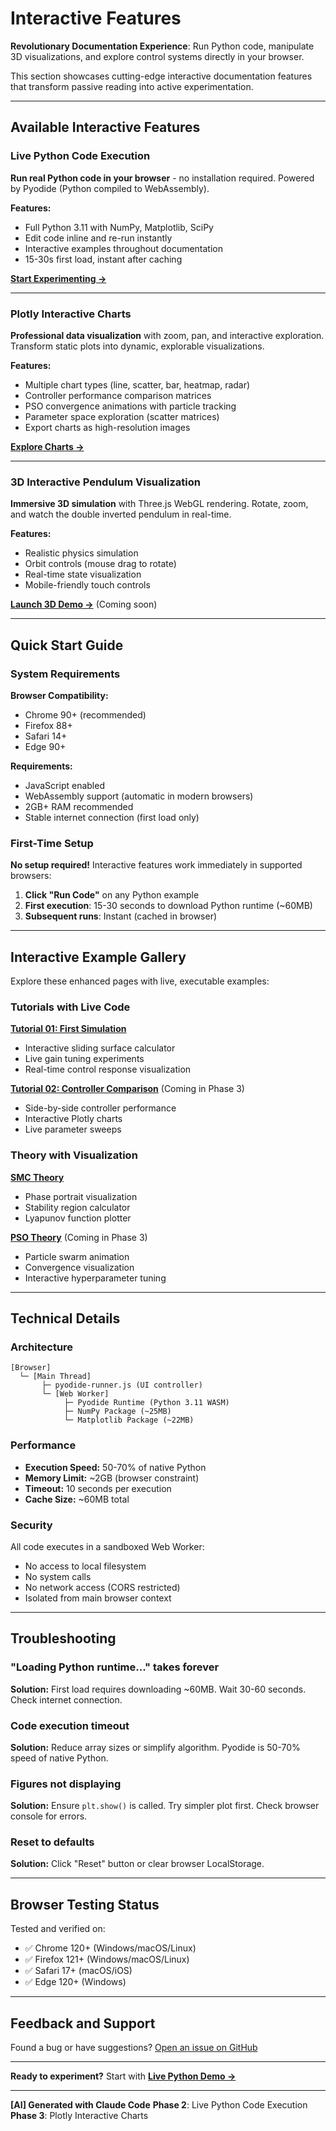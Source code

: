 # Interactive Features

**Revolutionary Documentation Experience**: Run Python code, manipulate 3D visualizations, and explore control systems directly in your browser.

This section showcases cutting-edge interactive documentation features that transform passive reading into active experimentation.

---

## Available Interactive Features

### Live Python Code Execution

**Run real Python code in your browser** - no installation required. Powered by Pyodide (Python compiled to WebAssembly).

**Features:**
- Full Python 3.11 with NumPy, Matplotlib, SciPy
- Edit code inline and re-run instantly
- Interactive examples throughout documentation
- 15-30s first load, instant after caching

**[Start Experimenting →](live-python-demo.md)**

---

### Plotly Interactive Charts

**Professional data visualization** with zoom, pan, and interactive exploration. Transform static plots into dynamic, explorable visualizations.

**Features:**
- Multiple chart types (line, scatter, bar, heatmap, radar)
- Controller performance comparison matrices
- PSO convergence animations with particle tracking
- Parameter space exploration (scatter matrices)
- Export charts as high-resolution images

**[Explore Charts →](plotly-charts-demo.md)**

---

### 3D Interactive Pendulum Visualization

**Immersive 3D simulation** with Three.js WebGL rendering. Rotate, zoom, and watch the double inverted pendulum in real-time.

**Features:**
- Realistic physics simulation
- Orbit controls (mouse drag to rotate)
- Real-time state visualization
- Mobile-friendly touch controls

**[Launch 3D Demo →](3d-pendulum-demo.md)** (Coming soon)

---

## Quick Start Guide

### System Requirements

**Browser Compatibility:**
- Chrome 90+ (recommended)
- Firefox 88+
- Safari 14+
- Edge 90+

**Requirements:**
- JavaScript enabled
- WebAssembly support (automatic in modern browsers)
- 2GB+ RAM recommended
- Stable internet connection (first load only)

### First-Time Setup

**No setup required!** Interactive features work immediately in supported browsers:

1. **Click "Run Code"** on any Python example
2. **First execution**: 15-30 seconds to download Python runtime (~60MB)
3. **Subsequent runs**: Instant (cached in browser)

---

## Interactive Example Gallery

Explore these enhanced pages with live, executable examples:

### Tutorials with Live Code

**[Tutorial 01: First Simulation](../tutorials/tutorial-01-first-simulation.md)**
- Interactive sliding surface calculator
- Live gain tuning experiments
- Real-time control response visualization

**[Tutorial 02: Controller Comparison](../tutorials/tutorial-02-controller-comparison.md)** (Coming in Phase 3)
- Side-by-side controller performance
- Interactive Plotly charts
- Live parameter sweeps

### Theory with Visualization

**[SMC Theory](../theory/smc-theory.md)**
- Phase portrait visualization
- Stability region calculator
- Lyapunov function plotter

**[PSO Theory](../theory/pso-theory.md)** (Coming in Phase 3)
- Particle swarm animation
- Convergence visualization
- Interactive hyperparameter tuning

---

## Technical Details

### Architecture

```
[Browser]
  └─ [Main Thread]
       ├─ pyodide-runner.js (UI controller)
       └─ [Web Worker]
            ├─ Pyodide Runtime (Python 3.11 WASM)
            ├─ NumPy Package (~25MB)
            └─ Matplotlib Package (~22MB)
```

### Performance

- **Execution Speed:** 50-70% of native Python
- **Memory Limit:** ~2GB (browser constraint)
- **Timeout:** 10 seconds per execution
- **Cache Size:** ~60MB total

### Security

All code executes in a sandboxed Web Worker:
- No access to local filesystem
- No system calls
- No network access (CORS restricted)
- Isolated from main browser context

---

## Troubleshooting

### "Loading Python runtime..." takes forever

**Solution:** First load requires downloading ~60MB. Wait 30-60 seconds. Check internet connection.

### Code execution timeout

**Solution:** Reduce array sizes or simplify algorithm. Pyodide is 50-70% speed of native Python.

### Figures not displaying

**Solution:** Ensure `plt.show()` is called. Try simpler plot first. Check browser console for errors.

### Reset to defaults

**Solution:** Click "Reset" button or clear browser LocalStorage.

---

## Browser Testing Status

Tested and verified on:
- ✅ Chrome 120+ (Windows/macOS/Linux)
- ✅ Firefox 121+ (Windows/macOS/Linux)
- ✅ Safari 17+ (macOS/iOS)
- ✅ Edge 120+ (Windows)

---

## Feedback and Support

Found a bug or have suggestions? [Open an issue on GitHub](https://github.com/theSadeQ/dip-smc-pso/issues)

---

**Ready to experiment?** Start with **[Live Python Demo →](live-python-demo.md)**

---

**[AI] Generated with Claude Code**
**Phase 2**: Live Python Code Execution
**Phase 3**: Plotly Interactive Charts

